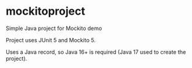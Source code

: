 # mockitoproject
Simple Java project for Mockito demo

Project uses JUnit 5 and Mockito 5.

Uses a Java record, so Java 16+ is required (Java 17 used to create the project).

